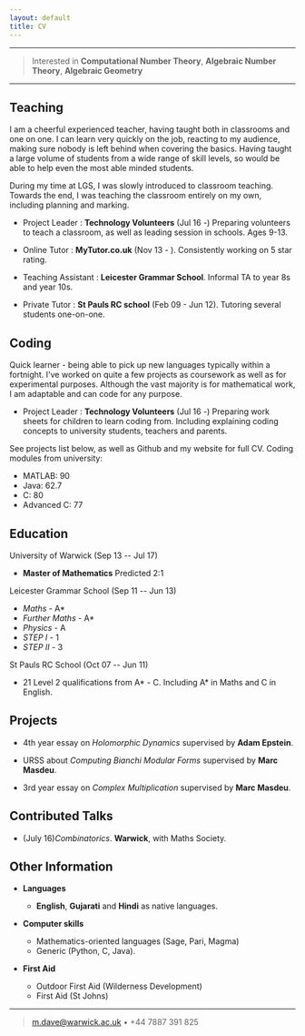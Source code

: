 ```yaml
---
layout: default
title: CV
---
```


------------------------------------------------------------------------

> Interested in **Computational Number Theory**,
> **Algebraic Number Theory**, **Algebraic Geometry**

------------------------------------------------------------------------


Teaching
--------

I am a cheerful experienced teacher, having taught both in classrooms and 
one on one. I can learn very quickly on the job, reacting to my audience, 
making sure nobody is left behind when covering the basics. Having taught 
a large volume of students from a wide range of skill levels, so would be 
able to help even the most able minded students.

During my time at LGS, I was slowly introduced to classroom teaching. 
Towards the end, I was teaching the classroom entirely on my own, 
including planning and marking.

* Project Leader
  : **Technology Volunteers** (Jul 16 -)
    Preparing volunteers to teach a classroom,
    as well as leading session in schools. Ages 9-13.

* Online Tutor
  : **MyTutor.co.uk** (Nov 13 - ).
    Consistently working on 5 star rating.

* Teaching Assistant
  : **Leicester Grammar School**.
    Informal TA to year 8s and year 10s.

* Private Tutor
  : **St Pauls RC school** (Feb 09 - Jun 12).
	Tutoring several students one-on-one.


Coding
------

Quick learner - being able to pick up new languages typically 
within a fortnight. I've worked on quite a few projects as 
coursework as well as for experimental purposes. Although the 
vast majority is for mathematical work, I am adaptable and can 
code for any purpose.

* Project Leader
  : **Technology Volunteers** (Jul 16 -)
    Preparing work sheets for children to learn coding from.
    Including explaining coding concepts to university students,
    teachers and parents.

See projects list below, as well as Github and my website for full CV.
Coding modules from university:
- MATLAB: 90
- Java: 62.7
- C: 80
- Advanced C: 77


Education
---------

University of Warwick (Sep 13 -- Jul 17)
  - **Master of Mathematics**
    Predicted 2:1

Leicester Grammar School (Sep 11 -- Jun 13)
  - *Maths* - A*
  - *Further Maths* - A*
  - *Physics* - A
  - *STEP I* - 1
  - *STEP II* - 3

St Pauls RC School (Oct 07 -- Jun 11)
  - 21 Level 2 qualifications from A* - C. Including A* in Maths and C in English.


Projects
--------

* 4th year essay on *Holomorphic Dynamics* supervised by **Adam Epstein**.

* URSS about *Computing Bianchi Modular Forms* supervised by **Marc Masdeu**.

* 3rd year essay on *Complex Multiplication* supervised by **Marc Masdeu**.


Contributed Talks
-----------------

 - (July 16)*Combinatorics*. **Warwick**, with Maths Society.


Other Information
-----------------

* **Languages**
	* **English**, **Gujarati** and **Hindi** as native languages.

* **Computer skills**
	* Mathematics-oriented languages (Sage, Pari, Magma)
    * Generic (Python, C, Java).

* **First Aid**
	* Outdoor First Aid (Wilderness Development)
	* First Aid (St Johns)


------------------------------------------------------------------------

> <m.dave@warwick.ac.uk> • +44 7887 391 825
